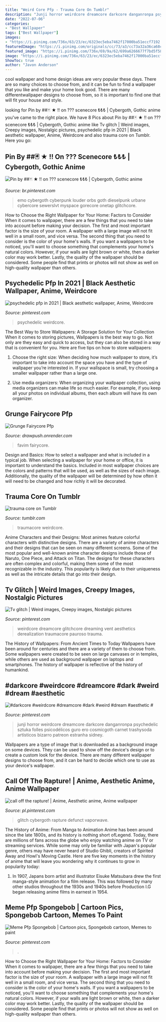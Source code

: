 ```yaml
---
title: "Weird Core Pfp - Trauma Core On Tumblr"
description: "Junji horror weirdcore dreamcore darkcore danganronpa psychedelic sztuka folles psicodélicos guro ero cosmicgoth carnet trashysoda artísticos bizarro patreon estranha sidney"
date: "2022-07-06"
categories:
- "Best Wallpaper"
tags: ["Best Wallpaper"]
images:
- "https://i.pinimg.com/736x/63/23/ec/6323ec5eba7462f17000ba51eccf7192.jpg"
featuredImage: "https://i.pinimg.com/originals/cc/73/a3/cc73a32a36ca68c41ff891dc7327d133.jpg"
featured_image: "https://i.pinimg.com/736x/69/9a/62/699a6266677f7bd5f58224f215f1ea00.jpg"
image: "https://i.pinimg.com/736x/63/23/ec/6323ec5eba7462f17000ba51eccf7192.jpg"
ShowToc: true
author: "Javon Anderson"
---
```



cool wallpaper and home design ideas are very popular these days. There are so many choices to choose from, and it can be fun to find a wallpaper that you like and make your home look good. There are many differentwallpaper designs to choose from, so it is important to find one that will fit your house and style.

	

		
looking for Pin by ##🃏 ★ !! on ??? scenecore ₺₺₺ | Cybergoth, Gothic anime you've came to the right place. We have 8 Pics about Pin by ##🃏 ★ !! on ??? scenecore ₺₺₺ | Cybergoth, Gothic anime like Tv glitch | Weird images, Creepy images, Nostalgic pictures, psychedelic pfp in 2021 | Black aesthetic wallpaper, Anime, Weirdcore and also trauma core on Tumblr. Here you go:
		
    
## Pin By ##🃏 ★ !! On ??? Scenecore ₺₺₺ | Cybergoth, Gothic Anime

<img loading=lazy src="https://i.pinimg.com/736x/69/9a/62/699a6266677f7bd5f58224f215f1ea00.jpg" onerror="this.onerror=null;this.src='https://tse1.mm.bing.net/th?id=OIP.LLiwgeCZu1us4p3YjFZk3wAAAA&amp;pid=15.1';" alt="Pin by ##🃏 ★ !! on ??? scenecore ₺₺₺ | Cybergoth, Gothic anime">

_Source: br.pinterest.com_

>emo cybergoth cyberpunk louder orbs goth dieselpunk urbane cybercore sewerslvt myspace gorecore onetap glitchcore. 

	

How to Choose the Right Wallpaper for Your Home: Factors to Consider
When it comes to wallpaper, there are a few things that you need to take into account before making your decision. The first and most important factor is the size of your room. A wallpaper with a large image will not fit well in a small room, and vice versa. 
The second thing that you need to consider is the color of your home's walls. If you want a wallpapers to be noticed, you'll want to choose something that complements your home's natural colors. However, if your walls are light brown or white, then a darker color may work better. 
Lastly, the quality of the wallpaper should be considered. Some people find that prints or photos will not show as well on high-quality wallpaper than others.

    
## Psychedelic Pfp In 2021 | Black Aesthetic Wallpaper, Anime, Weirdcore

<img loading=lazy src="https://i.pinimg.com/736x/f5/23/3a/f5233afc4af9c7be02cc1c673c7c93e9.jpg" onerror="this.onerror=null;this.src='https://tse1.mm.bing.net/th?id=OIP.khKrwBA6daFDYk0pF-_mJwHaHx&amp;pid=15.1';" alt="psychedelic pfp in 2021 | Black aesthetic wallpaper, Anime, Weirdcore">

_Source: pinterest.com_

>psychedelic weirdcore. 

	

The Best Way to Store Wallpapers: A Storage Solution for Your Collection
When it comes to storing pictures, Wallpapers is the best way to go. Not only are they easy and quick to access, but they can also be stored in a way that is convenient for you. Here are five tips on how to store wallpapers:
1) Choose the right size: When deciding how much wallpaper to store, it’s important to take into account the space you have and the type of wallpaper you’re interested in. If your wallspace is small, try choosing a smaller wallpaper rather than a large one.

2) Use media organizers: When organizing your wallpaper collection, using media organizers can make life so much easier. For example, if you keep all your photos on individual albums, then each album will have its own organizer.

    
## Grunge Fairycore Pfp

<img loading=lazy src="https://1tb.favim.com/preview/7/783/7836/78362/7836212.jpg" onerror="this.onerror=null;this.src='https://tse2.mm.bing.net/th?id=OIP.SOeDRIMIX1rWsz6w22KCagAAAA&amp;pid=15.1';" alt="Grunge Fairycore Pfp">

_Source: drawpush.onrender.com_

>favim fairycore. 

	

Design and Basics: How to select a wallpaper and what is included in a typical job.
When selecting a wallpaper for your home or office, it is important to understand the basics. Included in most wallpaper choices are the colors and patterns that will be used, as well as the sizes of each image. Additionally, the quality of the wallpaper will be determined by how often it will need to be changed and how richly it will be decorated.

    
## Trauma Core On Tumblr

<img loading=lazy src="https://64.media.tumblr.com/856e583ae0316fad7405a00aca56e8c5/0bc4003ea70ca75f-7e/s640x960/f3d5ad2c62e730a9d307b19377440ef2d39f8070.jpg" onerror="this.onerror=null;this.src='https://tse4.mm.bing.net/th?id=OIP.VWcN_HLVGj3Ib1VGoM5NMgHaHQ&amp;pid=15.1';" alt="trauma core on Tumblr">

_Source: tumblr.com_

>traumacore weirdcore. 

	

Anime Characters and their Designs: Most animes feature colorful characters with distinctive designs.
There are a variety of anime characters and their designs that can be seen on many different screens. Some of the most popular and well-known anime character designs include those of Naruto, One Piece, and Attack on Titan. The designs for these characters are often complex and colorful, making them some of the most recognizable in the industry. This popularity is likely due to their uniqueness as well as the intricate details that go into their design.

    
## Tv Glitch | Weird Images, Creepy Images, Nostalgic Pictures

<img loading=lazy src="https://i.pinimg.com/originals/cc/73/a3/cc73a32a36ca68c41ff891dc7327d133.jpg" onerror="this.onerror=null;this.src='https://tse3.mm.bing.net/th?id=OIP.oBhd95TlSuOL_I18q8kA3wHaHa&amp;pid=15.1';" alt="Tv glitch | Weird images, Creepy images, Nostalgic pictures">

_Source: pinterest.com_

>weirdcore dreamcore glitchcore dreaming vent aesthetics derealization traumacore pauroso trauma. 

	

The History of Wallpapers: From Ancient Times to Today
Wallpapers have been around for centuries and there are a variety of them to choose from. Some wallpapers were created to be seen on large canvases or in temples, while others are used as background wallpaper on laptops and smartphones. The history of wallpaper is reflective of the history of humankind.

    
## #darkcore #weirdcore #dreamcore #dark #weird #dream #aesthetic #

<img loading=lazy src="https://i.pinimg.com/originals/16/4a/e0/164ae0cc5bd1e8aba3a28492ac6e2aae.jpg" onerror="this.onerror=null;this.src='https://tse2.mm.bing.net/th?id=OIP.ltHj7r2RYjMVeAwNbJltQwHaHa&amp;pid=15.1';" alt="#darkcore #weirdcore #dreamcore #dark #weird #dream #aesthetic #">

_Source: pinterest.com_

>junji horror weirdcore dreamcore darkcore danganronpa psychedelic sztuka folles psicodélicos guro ero cosmicgoth carnet trashysoda artísticos bizarro patreon estranha sidney. 

	

Wallpapers are a type of image that is downloaded as a background image on some devices. They can be used to show off the device's design or to create a custom look for the device. There are many different wallpaper designs to choose from, and it can be hard to decide which one to use as your device's wallpaper.

    
## Call Off The Rapture! | Anime, Aesthetic Anime, Anime Wallpaper

<img loading=lazy src="https://i.pinimg.com/originals/5b/50/b3/5b50b31d2f2ede830cd86eed65b5e602.png" onerror="this.onerror=null;this.src='https://tse2.mm.bing.net/th?id=OIP.dTH3JKLFVQWq7yHRY2CmsgHaLO&amp;pid=15.1';" alt="call off the rapture! | Anime, Aesthetic anime, Anime wallpaper">

_Source: pl.pinterest.com_

>glitch cybergoth rapture defunct vaporwave. 

	

The History of Anime: From Manga to Animation
Anime has been around since the late 1800s, and its history is nothing short ofLegend. Today, there are millions of fans across the globe who enjoy watching anime on TV or streaming services. While some may only be familiar with Japan's popular genre, others may have never heard of Studio Ghibli, creators of Spirited Away and Howl's Moving Castle. Here are five key moments in the history of anime that will leave you wondering why it continues to grow in popularity today:
1) In 1907, Japans born artist and illustrator Eisuke Matsubara drew the first manga-style animation for a film release. This was followed by many other studios throughout the 1930s and 1940s before Production I.G began releasing anime films in earnest in 1954.

    
## Meme Pfp Spongebob | Cartoon Pics, Spongebob Cartoon, Memes To Paint

<img loading=lazy src="https://i.pinimg.com/736x/63/23/ec/6323ec5eba7462f17000ba51eccf7192.jpg" onerror="this.onerror=null;this.src='https://tse1.mm.bing.net/th?id=OIP.gM6hJJnykYsTQGwfCU_OrwHaHX&amp;pid=15.1';" alt="Meme Pfp Spongebob | Cartoon pics, Spongebob cartoon, Memes to paint">

_Source: pinterest.com_

>. 

	

How to Choose the Right Wallpaper for Your Home: Factors to Consider
When it comes to wallpaper, there are a few things that you need to take into account before making your decision. The first and most important factor is the size of your room. A wallpaper with a large image will not fit well in a small room, and vice versa. 
The second thing that you need to consider is the color of your home's walls. If you want a wallpapers to be noticed, you'll want to choose something that complements your home's natural colors. However, if your walls are light brown or white, then a darker color may work better. 
Lastly, the quality of the wallpaper should be considered. Some people find that prints or photos will not show as well on high-quality wallpaper than others.

